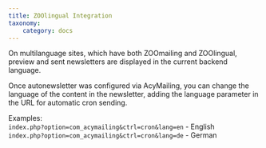 ```yaml
---
title: ZOOlingual Integration
taxonomy:
    category: docs
---
```


On multilanguage sites, which have both ZOOmailing and ZOOlingual, preview and sent newsletters are displayed in the current backend language.

Once autonewsletter was configured via AcyMailing, you can change the language of the content in the newsletter, adding the language parameter in the URL for automatic cron sending. 

Examples:<br>
`index.php?option=com_acymailing&ctrl=cron&lang=en` - English <br>
`index.php?option=com_acymailing&ctrl=cron&lang=de` - German
